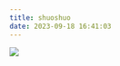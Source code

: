 ```yaml
---
title: shuoshuo
date: 2023-09-18 16:41:03
---
```



![](https://gimg2.baidu.com/image_search/src=http%3A%2F%2Fimg-baofun.zhhainiao.com%2Fpcwallpaper_ugc%2Fstatic%2F4cf54be2c7d9e302a10ca672b5aba819.jpg%3Fx-oss-process%253dimage%252fresize%252cm_lfit%252cw_428%252ch_244&refer=http%3A%2F%2Fimg-baofun.zhhainiao.com&app=2002&size=f9999,10000&q=a80&n=0&g=0n&fmt=jpeg?sec=1646904589&t=0023a5313f40d88583e2bf5f4d256039)


